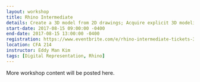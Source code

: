 ```yaml
---
layout: workshop
title: Rhino Intermediate
details: Create a 3D model from 2D drawings; Acquire explicit 3D modeling skills; Basic modeling.
start-date: 2017-08-15 09:00:00 -0400
end-date: 2017-08-15 13:00:00 -0400
registration: https://www.eventbrite.com/e/rhino-intermediate-tickets-36914132163
location: CFA 214
instructor: Eddy Man Kim
tags: [Digital Representation, Rhino]
---
```


More workshop content will be posted here.